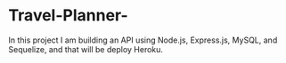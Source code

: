 # Travel-Planner-
In this project I am building an API using Node.js, Express.js, MySQL, and Sequelize, and that will be deploy Heroku.
